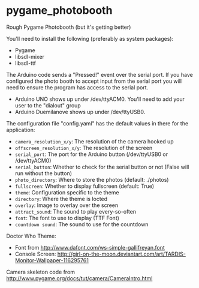 pygame_photobooth
=================

Rough Pygame Photobooth (but it's getting better)

You'll need to install the following (preferably as system packages):

* Pygame
 * libsdl-mixer
 * libsdl-ttf

The Arduino code sends a "Pressed!" event over the serial port. If you have configured the photo booth to accept input from the serial port you will need to ensure the program has access to the serial port.
* Arduino UNO shows up under /dev/ttyACM0. You'll need to add your user to the "dialout" group
* Arduino Duemilanove shows up under /dev/ttyUSB0.

The configuration file "config.yaml" has the default values in there for the application:
* ``camera_resolution_x/y``: The resolution of the camera hooked up
* ``offscreen_resolution_x/y``: The resolution of the screen
* ``serial_port``: The port for the Arduino button (/dev/ttyUSB0 or /dev/ttyACM0)
* ``serial_button``: Whether to check for the serial button or not (False will run without the button)
* ``photo_directory``: Where to store the photos (default: ./photos)
* ``fullscreen``: Whether to display fullscreen (default: True)
* ``theme``: Configuration specific to the theme
 * ``directory``: Where the theme is locted
 * ``overlay``: Image to overlay over the screen
 * ``attract_sound``: The sound to play every-so-often
 * ``font``: The font to use to display (TTF Font)
 * ``countdown sound``: The sound to use for the countdown

Doctor Who Theme:
* Font from http://www.dafont.com/ws-simple-gallifreyan.font
* Console Screen: http://girl-on-the-moon.deviantart.com/art/TARDIS-Monitor-Wallpaper-116295761

Camera skeleton code from http://www.pygame.org/docs/tut/camera/CameraIntro.html
